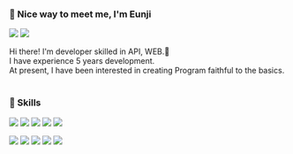 <!-- ![header](https://capsule-render.vercel.app/api?type=soft&color=31A8FF&height=150&section=header&text=simeunji&fontSize=70&animation=twinkling) -->

### 🤞 Nice way to meet me, I'm Eunji

<p>
<!--   <a href="[https://www.linkedin.com/in/%EC%9D%80%EC%A7%80-%EC%8B%AC-152b8b200/](https://medium.com/@simbomi06)" target="_blank"><img src="https://img.shields.io/badge/Tech_Blog-DD0B78?style=flat-square&logo=GitHub%20Sponsors&logoColor=white"/></a> -->
  <a href="https://www.linkedin.com/in/eunji-sim-152b8b200/" target="_blank"><img src="https://img.shields.io/badge/EunjiSim-0A66C2?style=flat-square&logo=Linkedin&logoColor=white"/></a>  
 <a href="mailto:simbomi06@gmail.com" target="_blank"><img src="https://img.shields.io/badge/simbomi06@gmail.com-EA4335?style=flat-square&logo=Gmail&logoColor=white"/></a>
</p>

 Hi there! I'm developer skilled in API, WEB.🚀<br/>
I have experience 5 years development. <br/>
At present, I have been interested in creating Program faithful to the basics. <br/>
<br/>

### 💪 Skills
<!-- #### Platforms & Languages -->
<!-- <p>
  <img src="https://img.shields.io/badge/Java-4695EB?style=flat-square&logo=Quarkus&logoColor=white"/>
  <img src="https://img.shields.io/badge/React-61DAFB?style=flat-square&logo=React&logoColor=black"/>
  <img src="https://img.shields.io/badge/ReactNative-61DAFB?style=flat-square&logo=React&logoColor=black"/>
  <img src="https://img.shields.io/badge/Android-3DDC84?style=flat-square&logo=Android&logoColor=white"/>
  <img src="https://img.shields.io/badge/iOS-000000?style=flat-square&logo=iOS&logoColor=white"/>
  <img src="https://img.shields.io/badge/Flutter-02569B?style=flat-square&logo=Flutter&logoColor=white"/>
</p> -->
<p>
<!--   <img src="https://img.shields.io/badge/JAVA-007396?style=for-the-badge&logo=java&logoColor=white">
  <img src="https://img.shields.io/badge/Spring-6DB33F?style=for-the-badge&logo=Spring&logoColor=white">
   <img src="https://img.shields.io/badge/mysql-4479A1?style=for-the-badge&logo=mysql&logoColor=white">
   <img src="https://img.shields.io/badge/aws-232F3E?style=for-the-badge&logo=aws&logoColor=white"> -->

  <img src="https://img.shields.io/badge/java-007396?style=for-the-badge&logo=java&logoColor=white"> <img src="https://img.shields.io/badge/spring-blue?style=for-the-badge&logo=spring&logoColor=white"> <img src="https://img.shields.io/badge/spring boot-6DB33F?style=for-the-badge&logo=springboot&logoColor=white"> <img src="https://img.shields.io/badge/junit5-25A162?style=for-the-badge&logo=junit5&logoColor=white"> <img src="https://img.shields.io/badge/gradle-02303A?style=for-the-badge&logo=gradle&logoColor=white">  

<img src="https://img.shields.io/badge/mysql-blue?style=for-the-badge&logo=mysql&logoColor=white"> <img src="https://img.shields.io/badge/redis-red?style=for-the-badge&logo=redis&logoColor=white"> <img src="https://img.shields.io/badge/kafka-231F20?style=for-the-badge&logo=apache kafka&logoColor=white"> <img src="https://img.shields.io/badge/docker-2496ED?style=for-the-badge&logo=docker&logoColor=white"> <img src="https://img.shields.io/badge/aws-232F3E?style=for-the-badge&logo=amazon aws&logoColor=white">
</p>

<!--
**KATEKEITH/KATEKEITH** is a ✨ _special_ ✨ repository because its `README.md` (this file) appears on your GitHub profile.

Here are some ideas to get you started:

- 🔭 I’m currently working on ...
- 🌱 I’m currently learning ...
- 👯 I’m looking to collaborate on ...
- 🤔 I’m looking for help with ...
- 💬 Ask me about ...
- 📫 How to reach me: ...
- 😄 Pronouns: ...
- ⚡ Fun fact: ...
-->

<!-- ![](https://github-readme-stats.vercel.app/api?username=KATEKEITH&show_icons=true&theme=radical) -->


<!-- ![](https://github-readme-stats.vercel.app/api/top-langs/?username=KATEKEITH&theme=tokyonight&hide=css) -->

<!-- 
<br/>


